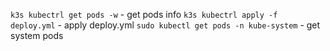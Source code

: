`k3s kubectrl get pods -w` - get pods info
`k3s kubectrl apply -f deploy.yml` - apply deploy.yml
`sudo kubectl get pods -n kube-system` - get system pods
